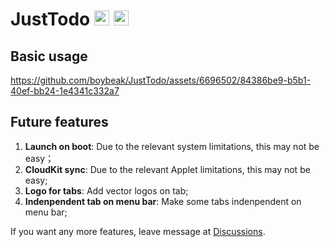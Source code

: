 # JustTodo <image src="./resources/TrayIcon.svg" style="width: 24px; height: 24px; just"> <image src="./resources/AppIcon.svg" style="width: 24px; height: 24px;">

## Basic usage
https://github.com/boybeak/JustTodo/assets/6696502/84386be9-b5b1-40ef-bb24-1e4341c332a7

## Future features
1. **Launch on boot**: Due to the relevant system limitations, this may not be easy；
2. **CloudKit sync**: Due to the relevant Applet limitations, this may not be easy;
3. **Logo for tabs**: Add vector logos on tab;
4. **Indenpendent tab on menu bar**: Make some tabs indenpendent on menu bar;

If you want any more features, leave message at [Discussions](https://github.com/boybeak/JustTodo/discussions).
